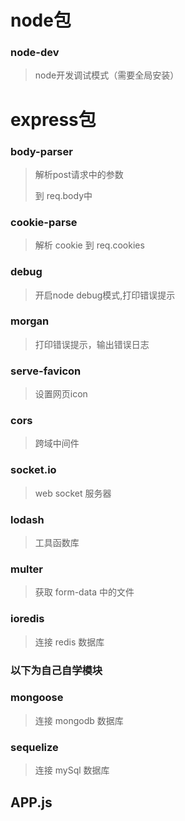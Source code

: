 # node包

### node-dev

> node开发调试模式（需要全局安装）

# express包

### body-parser
> 解析post请求中的参数
>
> 到 req.body中

### cookie-parse

> 解析 cookie 到 req.cookies

### debug

> 开启node debug模式,打印错误提示

### morgan

> 打印错误提示，输出错误日志

### serve-favicon

> 设置网页icon

### cors

> 跨域中间件

### socket.io

> web socket 服务器

### lodash

> 工具函数库

### multer

> 获取 form-data 中的文件

### ioredis

> 连接 redis 数据库

### 以下为自己自学模块

### mongoose

> 连接 mongodb 数据库

### sequelize

> 连接 mySql 数据库





## APP.js



